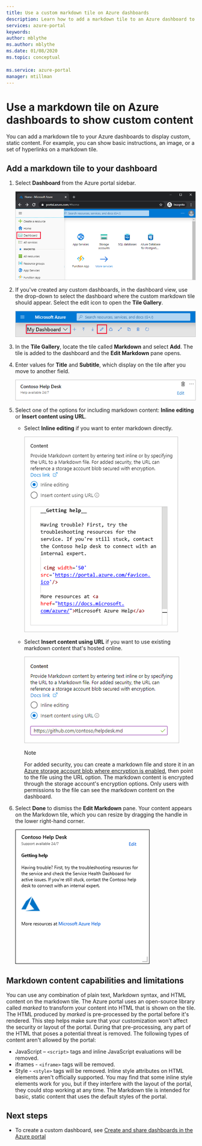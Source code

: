 ```yaml
---
title: Use a custom markdown tile on Azure dashboards
description: Learn how to add a markdown tile to an Azure dashboard to display static content
services: azure-portal
keywords: 
author: mblythe
ms.author: mblythe
ms.date: 01/08/2020
ms.topic: conceptual

ms.service: azure-portal
manager: mtillman
---
```

# Use a markdown tile on Azure dashboards to show custom content

You can add a markdown tile to your Azure dashboards to display custom, static content. For example, you can show basic instructions, an image, or a set of hyperlinks on a markdown tile.

## Add a markdown tile to your dashboard

1. Select **Dashboard** from the Azure portal sidebar.

   ![Screenshot showing portal sidebar](./media/azure-portal-markdown-tile/azure-portal-nav.png)

1. If you've created any custom dashboards, in the dashboard view, use the drop-down to select the dashboard where the custom markdown tile should appear. Select the edit icon to open the **Tile Gallery**.

   ![Screenshot showing dashboard edit view](./media/azure-portal-markdown-tile/azure-portal-dashboard-edit.png)

1. In the **Tile Gallery**, locate the tile called **Markdown** and select **Add**. The tile is added to the dashboard and the **Edit Markdown** pane opens.

1. Enter values for **Title** and **Subtitle**, which display on the tile after you move to another field.

   ![Screenshot showing results of entering title and subtitle](./media/azure-portal-markdown-tile/azure-portal-dashboard-enter-title.png)

1. Select one of the options for including markdown content: **Inline editing** or **Insert content using URL**.

   - Select **Inline editing** if you want to enter markdown directly.

      ![Screenshot showing entering inline content](./media/azure-portal-markdown-tile/azure-portal-dashboard-markdown-inline-content.png)

   - Select **Insert content using URL** if you want to use existing markdown content that's hosted online.

      ![Screenshot showing entering URL](./media/azure-portal-markdown-tile/azure-portal-dashboard-markdown-url.png)

      > [!NOTE]
      > For added security, you can create a markdown file and store it in an [Azure storage account blob where encryption is enabled](../storage/common/storage-service-encryption.md), then point to the file using the URL option. The markdown content is encrypted through the storage account's encryption options. Only users with permissions to the file can see the markdown content on the dashboard.

1. Select **Done** to dismiss the **Edit Markdown** pane. Your content appears on the Markdown tile, which you can resize by dragging the handle in the lower right-hand corner.

   ![Screenshot showing custom markdown tile](./media/azure-portal-markdown-tile/azure-portal-custom-markdown-tile.png)

## Markdown content capabilities and limitations

You can use any combination of plain text, Markdown syntax, and HTML content on the markdown tile. The Azure portal uses an open-source library called _marked_ to transform your content into HTML that is shown on the tile. The HTML produced by _marked_ is pre-processed by the portal before it's rendered. This step helps make sure that your customization won't affect the security or layout of the portal. During that pre-processing, any part of the HTML that poses a potential threat is removed. The following types of content aren't allowed by the portal:

* JavaScript – `<script>` tags and inline JavaScript evaluations will be removed.
* iframes - `<iframe>` tags will be removed.
* Style - `<style>` tags will be removed. Inline style attributes on HTML elements aren't officially supported. You may find that some inline style elements work for you, but if they interfere with the layout of the portal, they could stop working at any time. The Markdown tile is intended for basic, static content that uses the default styles of the portal.

## Next steps

* To create a custom dashboard, see [Create and share dashboards in the Azure portal](../azure-portal/azure-portal-dashboards.md)
